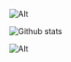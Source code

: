 ![Alt](https://cdn.commaful.com/media/public/images/32707a9e-3373-fef9-74e6-4033ab549e94-1574460108532.gif)

![Github stats](https://github-readme-stats.vercel.app/api?username=Plattyz&theme=highcontrast&show_icons=true)

![Alt](https://i.pinimg.com/originals/37/46/33/3746334c4596fe540639150232ff0698.gif)
